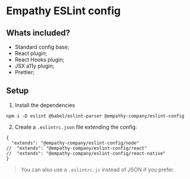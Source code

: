 # Empathy ESLint config

## Whats included?

- Standard config base;
- React plugin;
- React Hooks plugin;
- JSX a11y plugin;
- Prettier;

## Setup

1. Install the dependencies
```
npm i -D eslint @babel/eslint-parser @empathy-company/eslint-config
```



2. Create a `.eslintrc.json` file extending the config:

```
{
  "extends": "@empathy-company/eslint-config/node"
//  "extends": "@empathy-company/eslint-config/react"
//  "extends": "@empathy-company/eslint-config/react-native"
}
```

> You can also use a `.eslintrc.js` instead of JSON if you prefer.
